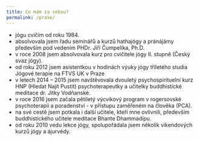 ```yaml
---
title: Co mám za sebou?
permalink: /praxe/
---
```

* jógu cvičím od roku 1984.
* absolvovala jsem řadu seminářů a kurzů hathajógy a pránájámy především pod vedením  PHDr. Jiří Čumpelíka, Ph.D.
* v roce 2008 jsem absolvovala kurz pro cvičitele jógy II. stupně (Český svaz jógy).
* od roku 2012 jsem asistentkou v hodinách výuky jógy tříletého studia Jógové terapie na FTVS UK v Praze
* v letech 2014 – 2015 jsem navštěvovala dvouletý psychospirituelní kurz HNP (Hledat Najít Pustit) psychoterapeutky a učitelky buddhistické meditace dr. Jitky Vodňanské.
* v roce 2016 jsem začala pětiletý výcvikový program v rogersovské psychoterapii a poradenství  - v přístupu zaměřeném na člověka (PCA).
* na své cestě jsem potkala i další učitele, kteří mne ovlivnili, především buddhistického učitele meditace Bhante Dhammadípu.
* od roku 2010 vedu lekce jógy, spolupořádala jsem několik víkendových kurzů jógy a ájurvédy.
